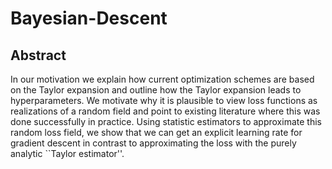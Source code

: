 # Bayesian-Descent

## Abstract

In our motivation we explain how current optimization schemes are based on
the Taylor expansion and outline how the Taylor expansion leads to
hyperparameters. We motivate why it is plausible to view loss functions as
realizations of a random field and point to existing literature where this
was done successfully in practice. Using statistic estimators to approximate
this random loss field, we show that we can get an explicit learning rate for
gradient descent in contrast to approximating the loss with the purely
analytic ``Taylor estimator''.
